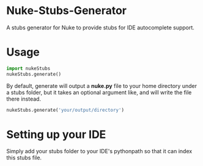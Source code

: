 # Nuke-Stubs-Generator

A stubs generator for Nuke to provide stubs for IDE autocomplete support.

# Usage

```python
import nukeStubs
nukeStubs.generate()
```

By default, generate will output a **nuke.py** file to your home directory under a stubs folder, but it takes an optional argument like, and will write the file there instead.

```python
nukeStubs.generate('your/output/directory')
```

# Setting up your IDE

Simply add your stubs folder to your IDE's pythonpath so that it can index this stubs file.


